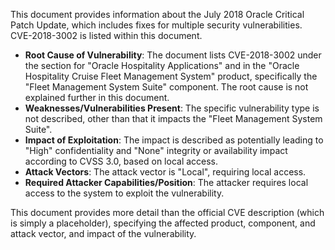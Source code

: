 This document provides information about the July 2018 Oracle Critical Patch Update, which includes fixes for multiple security vulnerabilities.  CVE-2018-3002 is listed within this document.

- **Root Cause of Vulnerability**: The document lists CVE-2018-3002 under the section for "Oracle Hospitality Applications" and in the "Oracle Hospitality Cruise Fleet Management System" product, specifically the "Fleet Management System Suite" component. The root cause is not explained further in this document.
- **Weaknesses/Vulnerabilities Present**: The specific vulnerability type is not described, other than that it impacts the "Fleet Management System Suite".
- **Impact of Exploitation**:  The impact is described as potentially leading to "High" confidentiality and "None" integrity or availability impact according to CVSS 3.0, based on local access.
- **Attack Vectors**: The attack vector is "Local", requiring local access.
- **Required Attacker Capabilities/Position**: The attacker requires local access to the system to exploit the vulnerability.

This document provides more detail than the official CVE description (which is simply a placeholder), specifying the affected product, component, and attack vector, and impact of the vulnerability.